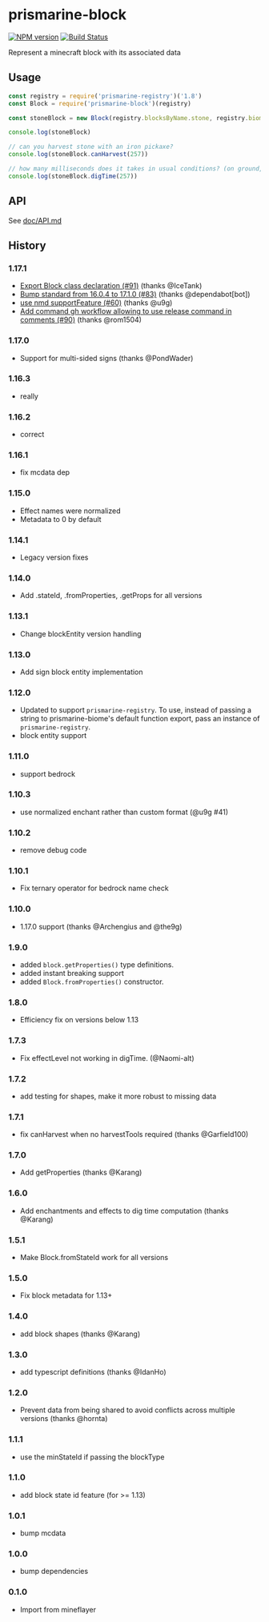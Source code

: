 # prismarine-block
[![NPM version](https://img.shields.io/npm/v/prismarine-block.svg)](http://npmjs.com/package/prismarine-block)
[![Build Status](https://github.com/PrismarineJS/prismarine-block/workflows/CI/badge.svg)](https://github.com/PrismarineJS/prismarine-block/actions?query=workflow%3A%22CI%22)

Represent a minecraft block with its associated data

## Usage

```js
const registry = require('prismarine-registry')('1.8')
const Block = require('prismarine-block')(registry)

const stoneBlock = new Block(registry.blocksByName.stone, registry.biomesByName.plains, /* meta */ 0)

console.log(stoneBlock)

// can you harvest stone with an iron pickaxe?
console.log(stoneBlock.canHarvest(257))

// how many milliseconds does it takes in usual conditions? (on ground, not in water and not in creative mode)
console.log(stoneBlock.digTime(257))

```

## API

See [doc/API.md](doc/API.md)

## History

### 1.17.1
* [Export Block class declaration (#91)](https://github.com/PrismarineJS/prismarine-block/commit/06ef318525aa92b57b400e0ee899231a4a737bec) (thanks @IceTank)
* [Bump standard from 16.0.4 to 17.1.0 (#83)](https://github.com/PrismarineJS/prismarine-block/commit/00cb8a9a6b810f1bcf7a6482b9a25554d7c39a70) (thanks @dependabot[bot])
* [use nmd supportFeature (#60)](https://github.com/PrismarineJS/prismarine-block/commit/83a74fc3877197a6383665f7e121081e54f36e86) (thanks @u9g)
* [Add command gh workflow allowing to use release command in comments (#90)](https://github.com/PrismarineJS/prismarine-block/commit/e9955a02d44570111ad0f72c52e61c3b1f5be72f) (thanks @rom1504)

### 1.17.0

* Support for multi-sided signs (thanks @PondWader)

### 1.16.3

* really

### 1.16.2

* correct

### 1.16.1

* fix mcdata dep

### 1.15.0

* Effect names were normalized
* Metadata to 0 by default

### 1.14.1

* Legacy version fixes

### 1.14.0

* Add .stateId, .fromProperties, .getProps for all versions

### 1.13.1

* Change blockEntity version handling

### 1.13.0

* Add sign block entity implementation

### 1.12.0

* Updated to support `prismarine-registry`. To use, instead of passing a string to prismarine-biome's default function export, pass an instance of `prismarine-registry`.
* block entity support

### 1.11.0

* support bedrock

### 1.10.3

* use normalized enchant rather than custom format (@u9g #41)

### 1.10.2

* remove debug code

### 1.10.1

* Fix ternary operator for bedrock name check

### 1.10.0

* 1.17.0 support (thanks @Archengius and @the9g)

### 1.9.0

* added `block.getProperties()` type definitions.
* added instant breaking support
* added `Block.fromProperties()` constructor.

### 1.8.0

* Efficiency fix on versions below 1.13

### 1.7.3

* Fix effectLevel not working in digTime. (@Naomi-alt)

### 1.7.2

* add testing for shapes, make it more robust to missing data

### 1.7.1

* fix canHarvest when no harvestTools required (thanks @Garfield100)

### 1.7.0

* Add getProperties (thanks @Karang)

### 1.6.0

* Add enchantments and effects to dig time computation (thanks @Karang)

### 1.5.1

* Make Block.fromStateId work for all versions

### 1.5.0

* Fix block metadata for 1.13+

### 1.4.0

* add block shapes (thanks @Karang)

### 1.3.0

* add typescript definitions (thanks @IdanHo)

### 1.2.0

* Prevent data from being shared to avoid conflicts across multiple versions (thanks @hornta)

### 1.1.1

* use the minStateId if passing the blockType

### 1.1.0

* add block state id feature (for >= 1.13)

### 1.0.1

* bump mcdata

### 1.0.0

* bump dependencies

### 0.1.0

* Import from mineflayer
